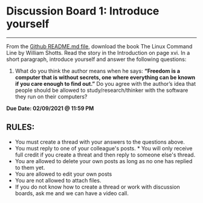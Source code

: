 # Discussion Board 1: Introduce yourself
---
From the [Github README.md file](https://github.com/ra559/cis106#final-project), download the book The Linux Command Line by William Shotts. Read the story in the Introduction on page xvi. In a short paragraph, introduce yourself and answer the following questions:

1. What do you think the author means when he says: 
**“Freedom is a computer that is without secrets, one where everything can be known if you care enough to find out.”**
Do you agree with the author’s idea that people should be allowed to study/research/thinker with the software they run on their computers?

**Due Date: 02/09/2021 @ 11:59 PM**

## RULES:

* You must create a thread with your answers to the questions above.
* You must reply to one of your colleague's posts. * You will only receive full credit if you create a threat and then reply to someone else's thread.
* You are allowed to delete your own posts as long as no one has replied to them yet.
* You are allowed to edit your own posts
* You are not allowed to attach files.
* If you do not know how to create a thread or work with discussion boards, ask me and we can have a video call.
